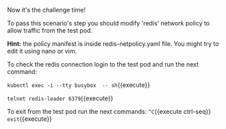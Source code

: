 Now it's the challenge time!

To pass this scenario's step you should modify 'redis' network policy to allow
traffic from the test pod.

**Hint:** the policy manifest is inside redis-netpolicy.yaml file. You might try
to edit it using nano or vim.

To check the redis connection login to the test pod and run the next command:

`kubectl exec -i --tty busybox  -- sh`{{execute}}

`telnet redis-leader 6379`{{execute}}

To exit from the test pod run the next commands:
`^C`{{execute ctrl-seq}}
`exit`{{execute}}
